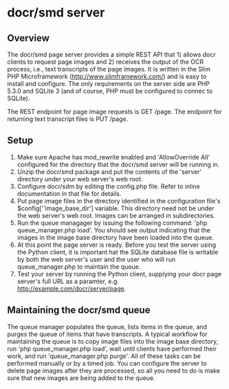 # docr/smd server

## Overview

The docr/smd page server provides a simple REST API that 1) allows docr clients to request page images and 2) receives the output of the OCR process, i.e., text transcripts of the page images. It is written in the Slim PHP Microframework (http://www.slimframework.com/) and is easy to install and configure. The only requirements on the server side are PHP 5.3.0 and SQLite 3 (and of course, PHP must be configured to connec to SQLite).

The REST endpoint for page image requests is GET /page. The endpoint for returning text transcript files is PUT /page.

## Setup

1. Make sure Apache has mod_rewrite enabled and 'AllowOverride All' configured for the directory that the docr/smd server will be running in.
2. Unzip the docr/smd package and put the contents of the 'server' directory under your web server's web root.
3. Configure docr/sdm by editing the config.php file. Refer to inline documentation in that file for details.
4. Put page image files in the directory identified in the configuration file's $config[''image_base_dir'] variable. This directory need not be under the web server's web root. Images can be arranged in subdirectories.
5. Run the queue managager by issuing the following command: 'php queue_manager.php load'. You should see output indicating that the images in the image base directory have been loaded into the queue.
6. At this point the page server is ready. Before you test the server using the Python client, it is important hat the SQLite database file is writable by both the web server's user and the user who will run queue_manager.php to maintain the queue.
7. Test your server by running the Python client, supplying your docr page server's full URL as a paramter, e.g. http://example.com/docr/server/page.

## Maintaining the docr/smd queue

The queue manager populates the queue, lists items in the queue, and purges the queue of items that have transcripts. A typical workflow for maintaining the queue is to copy image files into the image base directory, run 'php queue_manager.php load', wait until clients have performed their work, and run 'queue_manager.php purge'. All of these tasks can be performed manually or by a timed job. You can configure the server to delete page images after they are processed, so all you need to do is make sure that new images are being added to the queue.


